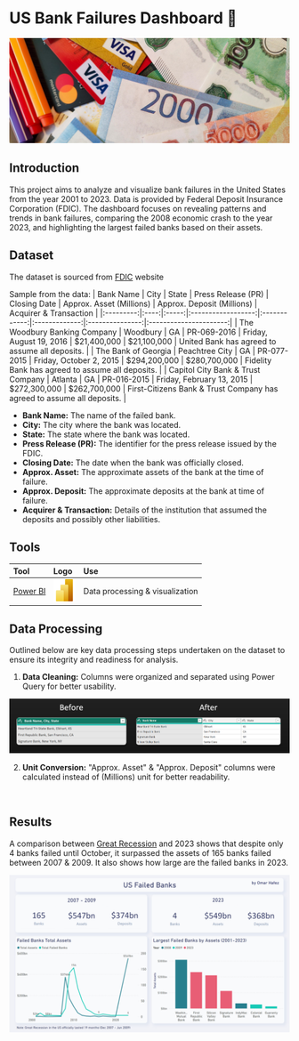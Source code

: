 # US Bank Failures Dashboard 🏦

<img width="%100" src="./assets/header.jpg">

## Introduction

This project aims to analyze and visualize bank failures in the United States from the year 2001 to 2023. Data is provided by Federal Deposit Insurance Corporation (FDIC). The dashboard focuses on revealing patterns and trends in bank failures, comparing the 2008 economic crash to the year 2023, and highlighting the largest failed banks based on their assets.

## Dataset

The dataset is sourced from [FDIC](https://www.fdic.gov/bank/historical/bank/index.html) website

Sample from the data:
| Bank Name | City | State | Press Release (PR) | Closing Date | Approx. Asset (Millions) | Approx. Deposit (Millions) | Acquirer & Transaction |
|:---------:|:----:|:-----:|:------------------:|:------------:|:-------------:|:---------------:|:----------------------:|
| The Woodbury Banking Company | Woodbury | GA | PR-069-2016 | Friday, August 19, 2016 | $21,400,000 | $21,100,000 | United Bank has agreed to assume all deposits. |
| The Bank of Georgia | Peachtree City | GA | PR-077-2015 | Friday, October 2, 2015 | $294,200,000 | $280,700,000 | Fidelity Bank has agreed to assume all deposits. |
| Capitol City Bank & Trust Company | Atlanta | GA | PR-016-2015 | Friday, February 13, 2015 | $272,300,000 | $262,700,000 | First-Citizens Bank & Trust Company has agreed to assume all deposits. |

- **Bank Name:** The name of the failed bank.
- **City:** The city where the bank was located.
- **State:** The state where the bank was located.
- **Press Release (PR):** The identifier for the press release issued by the FDIC.
- **Closing Date:** The date when the bank was officially closed.
- **Approx. Asset:** The approximate assets of the bank at the time of failure.
- **Approx. Deposit:** The approximate deposits at the bank at time of failure.
- **Acquirer & Transaction:** Details of the institution that assumed the deposits and possibly other liabilities.

## Tools

| Tool | Logo | Use |
|:----------|:-----|:--------|
| [Power BI](https://powerbi.microsoft.com) | <img width="40" height="40" src="./assets/PowerBI_logo.png">| Data processing & visualization |

## Data Processing

Outlined below are key data processing steps undertaken on the dataset to ensure its integrity and readiness for analysis.

1. **Data Cleaning:** Columns were organized and separated using Power Query for better usability.
<img width="929" src="./assets/Data_Cleaning.png">

<br>

2. **Unit Conversion:** "Approx. Asset" & "Approx. Deposit" columns were calculated instead of (Millions) unit for better readability.


<br>

## Results

A comparison between [Great Recession](https://en.wikipedia.org/wiki/Great_Recession) and 2023 shows that despite only 4 banks failed until October, it surpassed the assets of 165 banks failed between 2007 & 2009. It also shows how large are the failed banks in 2023. 

<img width="%100" src="./assets/Dashboard.png">



